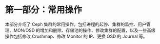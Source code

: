 # 第一部分：常用操作

本部分介绍了 Ceph 集群的常用操作，包括进程的起停、集群的监控、用户管理、MON/OSD 的增加和删除、存储池的操作、修改集群的配置，以及一些高级操作包括修改 Crushmap、修改 Monitor 的 IP、更换 OSD 的 Journal 等。